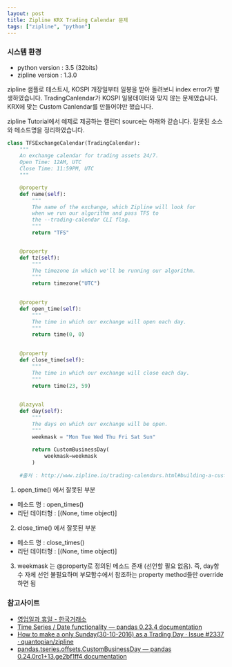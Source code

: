 ```yaml
---
layout: post
title: Zipline KRX Trading Calendar 문제
tags: ["zipline", "python"]
---
```


### 시스템 환경
* python version : 3.5 (32bits)
* zipline version : 1.3.0

zipline 샘플로 테스트시, KOSPI 개장일부터 일봉을 받아 돌려보니 index error가 발생하였습니다. TradingCanlendar가 KOSPI 일봉데이터와 맞지 않는 문제였습니다. KRX에 맞는 Custom Canlendar를 만들어야만 했습니다.

zipline Tutorial에서 예제로 제공하는 캘린더 source는 아래와 같습니다. 잘못된 소스와 메소드명을 정리하였습니다.


```python
class TFSExchangeCalendar(TradingCalendar):
    """
    An exchange calendar for trading assets 24/7.
    Open Time: 12AM, UTC
    Close Time: 11:59PM, UTC
    """ 

    @property
    def name(self):
        """
        The name of the exchange, which Zipline will look for
        when we run our algorithm and pass TFS to
        the --trading-calendar CLI flag.
        """
        return "TFS"


    @property
    def tz(self):
        """
        The timezone in which we'll be running our algorithm.
        """
        return timezone("UTC")
 

    @property
    def open_time(self):
        """
        The time in which our exchange will open each day.
        """
        return time(0, 0)
 

    @property
    def close_time(self):
        """
        The time in which our exchange will close each day.
        """
        return time(23, 59)
 

    @lazyval
    def day(self):
        """
        The days on which our exchange will be open.
        """
        weekmask = "Mon Tue Wed Thu Fri Sat Sun"
        
        return CustomBusinessDay(
            weekmask=weekmask
        )
    
    #출처 : http://www.zipline.io/trading-calendars.html#building-a-custom-trading-calendar (2019.01.14)
```

1. open_time() 에서 잘못된 부분
  - 메소드 명 : open_times()
  - 리턴 데이터형 : [(None, time object)]
2. close_time() 에서 잘못된 부분
  - 메소드 명 : close_times()
  - 리턴 데이터형 : [(None, time object)]
3. weekmask 는 @property로 정의된 메소드 존재 (선언할 필요 없음). 즉, day함수 자체 선언 불필요하며 부모함수에서 참조하는 property method들만 override하면 됨

### 참고사이트
* [영업일과 휴일 - 한국거래소](https://financedata.github.io/posts/pandas-market-days-krx.html)
* [Time Series / Date functionality — pandas 0.23.4 documentation](https://pandas.pydata.org/pandas-docs/stable/timeseries.html)
* [How to make a only Sunday(30-10-2016) as a Trading Day · Issue #2337 · quantopian/zipline](https://github.com/quantopian/zipline/issues/2337)
* [pandas.tseries.offsets.CustomBusinessDay — pandas 0.24.0rc1+13.ge2bf1ff4 documentation](https://pandas-docs.github.io/pandas-docs-travis/api/generated/pandas.tseries.offsets.CustomBusinessDay.html)
